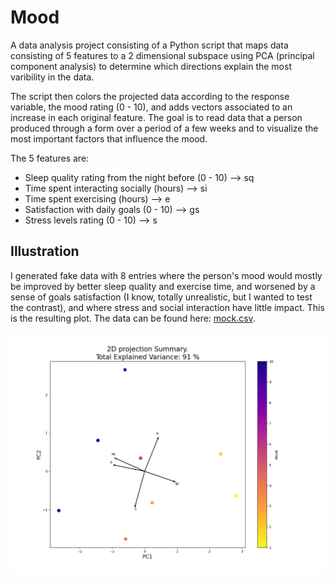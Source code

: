 # Mood
A data analysis project consisting of a Python script that maps data consisting of 5 features to a 2 dimensional subspace using PCA (principal component analysis) to determine which directions explain the most varibility in the data. 

The script then colors the projected data according to the response variable, the mood rating (0 - 10), and adds vectors associated to an increase in each original feature. The goal is to read data that a person produced through a form over a period of a few weeks and to visualize the most important factors that influence the mood.

The 5 features are:

* Sleep quality rating from the night before (0 - 10) --> sq
* Time spent interacting socially (hours) --> si
* Time spent exercising (hours) --> e
* Satisfaction with daily goals (0 - 10) --> gs
* Stress levels rating (0 - 10) --> s

## Illustration
I generated fake data with 8 entries where the person's mood would mostly be improved by better sleep quality and exercise time, and worsened by a sense of goals satisfaction (I know, totally unrealistic, but I wanted to test the contrast), and where stress and social interaction have little impact. This is the resulting plot. The data can be found here: [mock.csv](/analysis/mock.csv).

![example](/analysis/plot.png)
